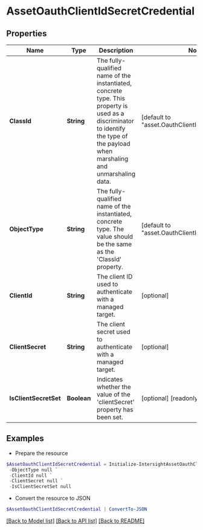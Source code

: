 # AssetOauthClientIdSecretCredential
## Properties

Name | Type | Description | Notes
------------ | ------------- | ------------- | -------------
**ClassId** | **String** | The fully-qualified name of the instantiated, concrete type. This property is used as a discriminator to identify the type of the payload when marshaling and unmarshaling data. | [default to "asset.OauthClientIdSecretCredential"]
**ObjectType** | **String** | The fully-qualified name of the instantiated, concrete type. The value should be the same as the &#39;ClassId&#39; property. | [default to "asset.OauthClientIdSecretCredential"]
**ClientId** | **String** | The client ID used to authenticate with a managed target. | [optional] 
**ClientSecret** | **String** | The client secret used to authenticate with a managed target. | [optional] 
**IsClientSecretSet** | **Boolean** | Indicates whether the value of the &#39;clientSecret&#39; property has been set. | [optional] [readonly] [default to $false]

## Examples

- Prepare the resource
```powershell
$AssetOauthClientIdSecretCredential = Initialize-IntersightAssetOauthClientIdSecretCredential  -ClassId null `
 -ObjectType null `
 -ClientId null `
 -ClientSecret null `
 -IsClientSecretSet null
```

- Convert the resource to JSON
```powershell
$AssetOauthClientIdSecretCredential | ConvertTo-JSON
```

[[Back to Model list]](../README.md#documentation-for-models) [[Back to API list]](../README.md#documentation-for-api-endpoints) [[Back to README]](../README.md)

